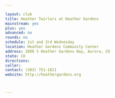 ```yaml
---

layout: club
title: Heather Twirlers at Heather Gardens
mainstream: yes
plus: yes
advanced: no
rounds: no
schedule: 1st and 3rd Wednesday
location: Heather Gardens Community Center
address: 2888 S Heather Gardens Way, Aurora, CO
state: CO
directions: 
caller: 
contact: (303) 751-1811
website: http://heathergardens.org



---
```


